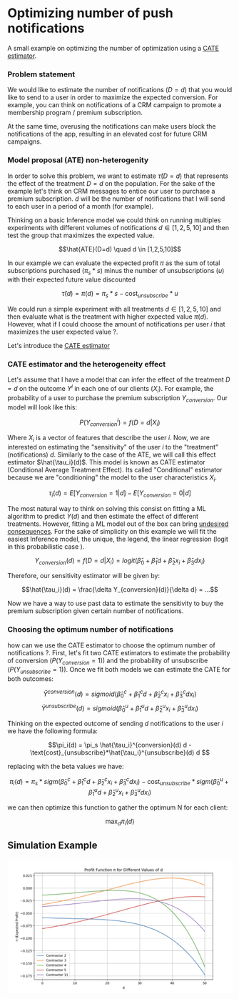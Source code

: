 # Optimizing number of push notifications
A small example on optimizing the number of optimization using a [CATE estimator](https://matheusfacure.github.io/python-causality-handbook/18-Heterogeneous-Treatment-Effects-and-Personalization.html).  

### Problem statement
We would like to estimate the number of notifications ($D = d$) that you would like to send to a user in order to maximize the expected conversion. For example, you can think on notifications of a CRM campaign to promote a membership program / premium subscription.

At the same time, overusing the notifications can make users block the notifications of the app, resulting in an elevated cost for future CRM campaigns.

### Model proposal (ATE) non-heterogenity 

In order to solve this problem, we want to estimate  $\hat{\tau}(D=d)$ that represents the effect of the treatment $D=d$ on the population. For the sake of the example let's think on CRM messages to entice our user to purchase a premium subscription. $d$ will be the number of notifications that I will send to each user in a period of a month (for example). 

Thinking on a basic Inference model we could think on running multiples experiments with different volumes of notifications $d \in [1,2,5,10]$ and then test the group that maximizes the expected value. 

$$\hat{ATE}(D=d) \quad d \in [1,2,5,10]$$

In our example we can evaluate the expected profit $\pi$ as the sum of total subscriptions purchased ($\pi_s*s$) minus the number of unsubscriptions ($u$) with their expected future value discounted

$$\hat{\tau}(d) = \pi(d) = \pi_s*s - \text{cost}_{unsubscribe}*u$$


We could run a simple experiment with all treatments $d \in [1,2,5,10]$ and then evaluate what is the treatment with higher expected value $\pi(d)$. However, what if I could choose the amount of notifications per user $i$ that maximizes the user expected value ?. 

Let's introduce the [CATE estimator](https://matheusfacure.github.io/python-causality-handbook/18-Heterogeneous-Treatment-Effects-and-Personalization.html)

### CATE estimator and the heterogeneity effect

Let's assume that I have a model that can infer the effect of the treatment $D=d$ on the outcome $Y^i$ in each one of our clients ($X_i$). For example, the probability of a user to purchase the premium subscription $Y_{conversion}$. Our model will look like this:

$$P(Y_{conversion}^{i}) = f(D=d|X_i)$$

Where $X_i$ is a vector of features that describe the user $i$. Now, we are interested on estimating the "sensitivity" of the user $i$ to the "treatment" (notifications) $d$. Similarly to the case of the ATE, we will call this effect estimator $\hat{\tau_i}(d)$. This model is known as CATE estimator (Conditional Average Treatment Effect). Its called "Conditional" estimator because we are "conditioning" the model to the user characteristics $X_i$. 

$${\tau_i}(d)=E[Y_{conversion}=1|d]- E[Y_{conversion}=0|d]$$

The most natural way to think on solving this consist on fitting a ML algorithm to predict $Y(d)$ and then estimate the effect of different treatments. However, fitting a ML model out of the box can bring [undesired consequences](https://matheusfacure.github.io/python-causality-handbook/When-Prediction-Fails.html). For the sake of simplicity on this example we will fit the easiest Inference model, the unique, the legend, the linear regression (logit in this probabilistic case ).  

$$Y_{conversion}(d) = f(D=d|X_i) =  logit(\hat{\beta}_0+ \hat{\beta}_1d + \hat{\beta}_2x_i + \hat{\beta}_3 dx_i)$$

Therefore, our sensitivity estimator will be given by:

$$\hat{\tau_i}(d) = \frac{\delta Y_{conversion}(d)}{\delta d} = ...$$

Now we have a way to use past data to estimate the sensitivity to buy the premium subscription given certain number of notifications. 

### Choosing the optimum number of notifications

how can we use the CATE estimator to choose the optimum number of notifications ?. 
First, let's fit two CATE estimators to estimate the probability of conversion ($P(Y_{conversion}=1)$) and the probability of unsubscribe ($P(Y_{unsubscribe}=1)$). Once we fit both models we can estimate the CATE for both outcomes:


$$\hat{Y}^{conversion}(d) = sigmoid(\hat{\beta}_0^{c}+ \hat{\beta}_1^{c}d + \hat{\beta}_2^{c}x_i + \hat{\beta}_3^{c} dx_i)$$
$$\hat{Y}^{unsubscribe}(d) = sigmoid(\hat{\beta}_0^{u}+ \hat{\beta}_1^{u}d + \hat{\beta}_2^{u}x_i + \hat{\beta}_3^{u} dx_i)$$

Thinking on the expected outcome of sending $d$ notifications to the user $i$ we have the following formula: 

$$\pi_i(d) = \pi_s \hat{\tau_i}^{conversion}(d) d - \text{cost}_{unsubscribe}*\hat{\tau_i}^{unsubscribe}(d) d $$

replacing with the beta values we have: 

$$\pi_i(d) = \pi_s *sigm(\hat{\beta}_0^{c}+ \hat{\beta}_1^{c}d + \hat{\beta}_2^{c}x_i + \hat{\beta}_3^{c} dx_i) - \text{cost}_{unsubscribe} *sigm(\hat{\beta}_0^{u}+ \hat{\beta}_1^{u}d + \hat{\beta}_2^{u}x_i + \hat{\beta}_3^{u} dx_i)$$

we can then optimize this function to gather the optimum N for each client:

$$\max_{d}{\pi_i(d)}$$

## Simulation Example

![alt text](profit_curves_plot.png)
